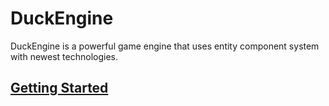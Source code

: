 # DuckEngine
DuckEngine is a powerful game engine that uses entity component system with newest technologies.

## [Getting Started](https://github.com/artak10t/DuckEngine/wiki)
